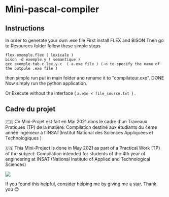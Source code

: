 ﻿# Mini-pascal-compiler
 ## Instructions 
 In order to generate your own .exe file
 First install FLEX and BISON
 Then go to Resources folder follow these simple steps
 ```
flex exemple.flex ( lexicale )
bison -d exemple.y ( semantique )
gcc exemple.tab.c lex.y.c  ( a.exe file ) (-o to specify the name of the outpule .exe file )
```
then simple run put in main folder and rename it to "compilateur.exe". DONE
Now simply run the python application.

Or Execute without the interface ( `a.exe < file_source.txt `) .
 ## Cadre du projet 
 
:fr: Ce Mini-Projet est fait en Mai 2021 dans le cadre d'un Traveaux Pratiques (TP) de la matière: Compilation destiné aux étudiants du 4ème année ingénieur à l'INSAT(Institut National des Sciences Appliquées et Technologiques )

:us: This Mini-Project is done in May 2021 as part of a Practical Work (TP) of the subject: Compilation intended for students of the 4th year of engineering at INSAT (National Institute of Applied and Technological Sciences)

<img src="https://s3.gifyu.com/images/58lc4g.gif" valign="middle" />

If you found this helpful, consider helping me by giving me a star. Thank you 😊
